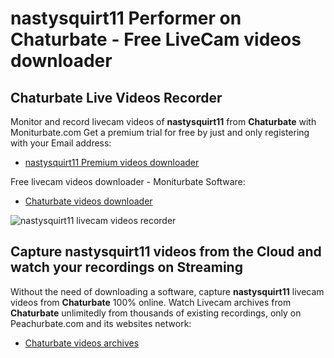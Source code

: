 # nastysquirt11 Performer on Chaturbate - Free LiveCam videos downloader

## Chaturbate Live Videos Recorder

Monitor and record livecam videos of **nastysquirt11** from **Chaturbate** with Moniturbate.com
Get a premium trial for free by just and only registering with your Email address:
* [nastysquirt11 Premium videos downloader](https://moniturbate.com/request-demo-licence-key.html)

Free livecam videos downloader - Moniturbate Software:
* [Chaturbate videos downloader](https://moniturbate.com/moniturbate-download-software.html)

![nastysquirt11 livecam videos recorder](https://peachurnet.com/templates/moniturbate-software.png)


## Capture nastysquirt11 videos from the Cloud and watch your recordings on Streaming

Without the need of downloading a software, capture **nastysquirt11** livecam videos from **Chaturbate** 100% online.
Watch Livecam archives from **Chaturbate** unlimitedly from thousands of existing recordings, only on Peachurbate.com and its websites network:
* [Chaturbate videos archives](https://peachurnet.com/)